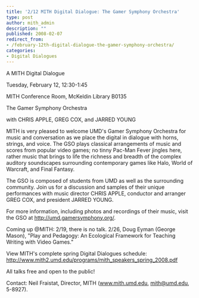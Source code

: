 ```yaml
---
title: '2/12 MITH Digital Dialogue: The Gamer Symphony Orchestra'
type: post
author: mith_admin
description: ""
published: 2008-02-07
redirect_from: 
- /february-12th-digital-dialogue-the-gamer-symphony-orchestra/
categories:
- Digital Dialogues
---
```

A MITH Digital Dialogue

Tuesday, February 12, 12:30-1:45

MITH Conference Room, McKeldin Library B0135

The Gamer Symphony Orchestra

with CHRIS APPLE, GREG COX, and JARRED YOUNG

MITH is very pleased to welcome UMD's Gamer Symphony Orchestra for music and conversation as we place the digital in dialogue with horns, strings, and voice. The GSO plays classical arrangements of music and scores from popular video games; no tinny Pac-Man Fever jingles here, rather music that brings to life the richness and breadth of the complex auditory soundscapes surrounding contemporary games like Halo, World of Warcraft, and Final Fantasy.

The GSO is composed of students from UMD as well as the surrounding community. Join us for a discussion and samples of their unique performances with music director CHRIS APPLE, conductor and arranger GREG COX, and president JARRED YOUNG.

For more information, including photos and recordings of their music, visit the GSO at http://umd.gamersymphony.org/.

Coming up @MITH: 2/19, there is no talk. 2/26, Doug Eyman (George Mason), "Play and Pedagogy: An Ecological Framework for Teaching Writing with Video Games."

View MITH's complete spring Digital Dialogues schedule: http://www.mith2.umd.edu/programs/mith_speakers_spring_2008.pdf

All talks free and open to the public!

Contact: Neil Fraistat, Director, MITH (www.mith.umd.edu, mith@umd.edu, 5-8927).
